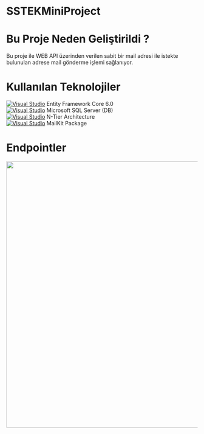 # SSTEKMiniProject

# Bu Proje Neden Geliştirildi ?

Bu proje ile WEB API üzerinden verilen sabit bir mail adresi ile istekte bulunulan adrese mail gönderme işlemi sağlanıyor.

# Kullanılan Teknolojiler

[![Visual Studio](https://img.shields.io/badge/--6C33AF?logo=visual%20studio)](https://visualstudio.microsoft.com/) Entity Framework Core 6.0 <br/>
[![Visual Studio](https://img.shields.io/badge/--6C33AF?logo=visual%20studio)](https://visualstudio.microsoft.com/) Microsoft SQL Server (DB) <br/>
[![Visual Studio](https://img.shields.io/badge/--6C33AF?logo=visual%20studio)](https://visualstudio.microsoft.com/) N-Tier Architecture <br/>
[![Visual Studio](https://img.shields.io/badge/--6C33AF?logo=visual%20studio)](https://visualstudio.microsoft.com/) MailKit Package

# Endpointler

<img src="https://svgshare.com/i/xS3.svg" height="700" width="1200px">




